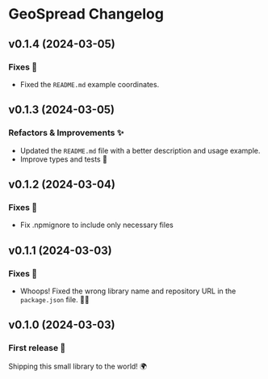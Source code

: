 <!-- markdownlint-disable MD024 -->

# GeoSpread Changelog

## v0.1.4 (2024-03-05)

### Fixes 🐞

- Fixed the `README.md` example coordinates.

## v0.1.3 (2024-03-05)

### Refactors & Improvements ✨

- Updated the `README.md` file with a better description and usage example.
- Improve types and tests 📝

## v0.1.2 (2024-03-04)

### Fixes 🐞

- Fix .npmignore to include only necessary files

## v0.1.1 (2024-03-03)

### Fixes 🐞

- Whoops! Fixed the wrong library name and repository URL in the `package.json` file. 🤦‍♂️

## v0.1.0 (2024-03-03)

### First release 🚀

Shipping this small library to the world! 🌍
